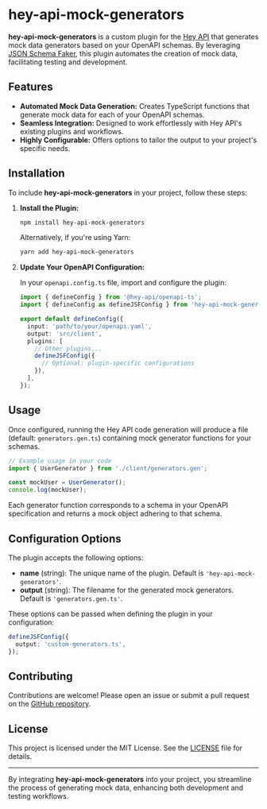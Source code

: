 # hey-api-mock-generators

**hey-api-mock-generators** is a custom plugin for the [Hey API](https://heyapi.dev/openapi-ts/) that generates mock data generators based on your OpenAPI schemas. By leveraging [JSON Schema Faker](https://github.com/json-schema-faker/json-schema-faker), this plugin automates the creation of mock data, facilitating testing and development.

## Features

- **Automated Mock Data Generation:** Creates TypeScript functions that generate mock data for each of your OpenAPI schemas.
- **Seamless Integration:** Designed to work effortlessly with Hey API's existing plugins and workflows.
- **Highly Configurable:** Offers options to tailor the output to your project's specific needs.

## Installation

To include **hey-api-mock-generators** in your project, follow these steps:

1. **Install the Plugin:**

   ```bash
   npm install hey-api-mock-generators
   ```

   Alternatively, if you're using Yarn:

   ```bash
   yarn add hey-api-mock-generators
   ```

2. **Update Your OpenAPI Configuration:**

   In your `openapi.config.ts` file, import and configure the plugin:

   ```typescript
   import { defineConfig } from '@hey-api/openapi-ts';
   import { defineConfig as defineJSFConfig } from 'hey-api-mock-generators';

   export default defineConfig({
     input: 'path/to/your/openapi.yaml',
     output: 'src/client',
     plugins: [
       // Other plugins...
       defineJSFConfig({
         // Optional: plugin-specific configurations
       }),
     ],
   });
   ```

## Usage

Once configured, running the Hey API code generation will produce a file (default: `generators.gen.ts`) containing mock generator functions for your schemas.

```typescript
// Example usage in your code
import { UserGenerator } from './client/generators.gen';

const mockUser = UserGenerator();
console.log(mockUser);
```

Each generator function corresponds to a schema in your OpenAPI specification and returns a mock object adhering to that schema.

## Configuration Options

The plugin accepts the following options:

- **name** (string): The unique name of the plugin. Default is `'hey-api-mock-generators'`.
- **output** (string): The filename for the generated mock generators. Default is `'generators.gen.ts'`.

These options can be passed when defining the plugin in your configuration:

```typescript
defineJSFConfig({
  output: 'custom-generators.ts',
});
```

## Contributing

Contributions are welcome! Please open an issue or submit a pull request on the [GitHub repository](https://github.com/yourusername/hey-api-mock-generators).

## License

This project is licensed under the MIT License. See the [LICENSE](./LICENSE) file for details.

---

By integrating **hey-api-mock-generators** into your project, you streamline the process of generating mock data, enhancing both development and testing workflows.
